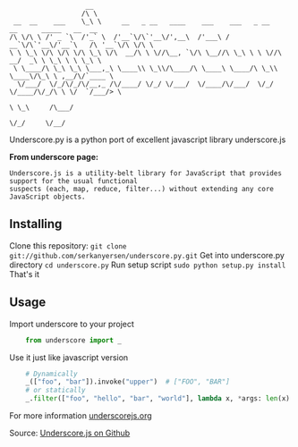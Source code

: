                        __
                      /\ \
     __  __    ___    \_\ \     __   _ __   ____    ___    ___   _ __    __      _____   __  __
    /\ \/\ \ /' _ `\  /'_` \  /'__`\/\`'__\/',__\  /'___\ / __`\/\`'__\/'__`\   /\ '__`\/\ \/\ \
    \ \ \_\ \/\ \/\ \/\ \_\ \/\  __/\ \ \//\__, `\/\ \__//\ \_\ \ \ \//\  __/  _\ \ \_\ \ \ \_\ \
     \ \____/\ \_\ \_\ \___,_\ \____\\ \_\\/\____/\ \____\ \____/\ \_\\ \____\/\_\ \ ,__/\/`____ \
      \/___/  \/_/\/_/\/__,_ /\/____/ \/_/ \/___/  \/____/\/___/  \/_/ \/____/\/_/\ \ \/  `/___/> \
                                                                                   \ \_\     /\___/
                                                                                    \/_/     \/__/

Underscore.py is a python port of excellent javascript library underscore.js

**From underscore page:**

    Underscore.js is a utility-belt library for JavaScript that provides support for the usual functional
    suspects (each, map, reduce, filter...) without extending any core JavaScript objects.

## Installing
Clone this repository:
`git clone git://github.com/serkanyersen/underscore.py.git`
Get into underscore.py directory
`cd underscore.py`
Run setup script
`sudo python setup.py install`
That's it

## Usage
Import underscore to your project
```python
    from underscore import _
```
Use it just like javascript version
```python
    # Dynamically
    _(["foo", "bar"]).invoke("upper")  # ["FOO", "BAR"]
    # or statically
    _.filter(["foo", "hello", "bar", "world"], lambda x, *args: len(x) > 3)  # ["hello", "world"]
```

For more information [underscorejs.org](http://underscorejs.org)

Source: [Underscore.js on Github](https://github.com/documentcloud/underscore)